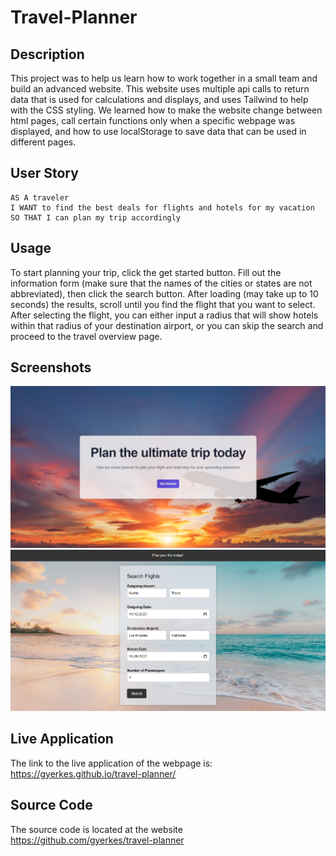 # Travel-Planner

## Description
This project was to help us learn how to work together in a small team and build an advanced website. This website uses multiple api calls to return data that is used for calculations and displays, and uses Tailwind to help with the CSS styling. We learned how to make the website change between html pages, call certain functions only when a specific webpage was displayed, and how to use localStorage to save data that can be used in different pages.

## User Story

```
AS A traveler
I WANT to find the best deals for flights and hotels for my vacation 
SO THAT I can plan my trip accordingly
```

## Usage
To start planning your trip, click the get started button. Fill out the information form (make sure that the names of the cities or states are not abbreviated), then click the search button. After loading (may take up to 10 seconds) the results, scroll until you find the flight that you want to select. After selecting the flight, you can either input a radius that will show hotels within that radius of your destination airport, or you can skip the search and proceed to the travel overview page.

## Screenshots
![Alt text](./assets/images/readme_screenshot.png)
![Alt text](./assets/images/readme_main_page.png)

## Live Application
The link to the live application of the webpage is: https://gyerkes.github.io/travel-planner/

## Source Code
The source code is located at the website https://github.com/gyerkes/travel-planner
